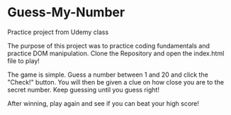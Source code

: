 # Guess-My-Number
Practice project from Udemy class

The purpose of this project was to practice coding fundamentals and practice DOM manipulation.
Clone the Repository and open the index.html file to play!

The game is simple. Guess a number between 1 and 20 and click the "Check!" button.
You will then be given a clue on how close you are to the secret number. Keep guessing until you guess right! 

After winning, play again and see if you can beat your high score!
